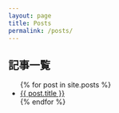 ```yaml
---
layout: page
title: Posts
permalink: /posts/
---
```


## 記事一覧

<ul>
{% for post in site.posts %}
  <li><a href="{{ post.url }}">{{ post.title }}</a></li>
{% endfor %}
</ul>
